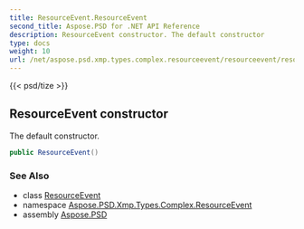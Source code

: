 ```yaml
---
title: ResourceEvent.ResourceEvent
second_title: Aspose.PSD for .NET API Reference
description: ResourceEvent constructor. The default constructor
type: docs
weight: 10
url: /net/aspose.psd.xmp.types.complex.resourceevent/resourceevent/resourceevent/
---
```

{{< psd/tize >}}
## ResourceEvent constructor

The default constructor.

```csharp
public ResourceEvent()
```

### See Also

* class [ResourceEvent](../)
* namespace [Aspose.PSD.Xmp.Types.Complex.ResourceEvent](../../../aspose.psd.xmp.types.complex.resourceevent/)
* assembly [Aspose.PSD](../../../)


